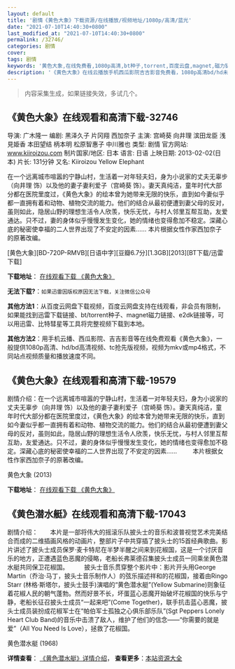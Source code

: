 ```yaml
---
layout: default
title: '剧情《黄色大象》下载资源/在线播放/视频地址/1080p/高清/蓝光'
date: "2021-07-10T14:40:30+0800"
last_modified_at: "2021-07-10T14:40:30+0800"
permalink: /32746/
categories: 剧情
cover:
tags: 剧情
keywords: '黄色大象,在线免费看,1080p高清,bt种子,torrent,百度云盘,magnet,磁力链,迅雷下载资源'
description: '《黄色大象》在线云播放手机西瓜影院吉吉影音免费看，1080p高清bd/hd未删减完整版和tc抢先枪版，mkv/mp4格式，附带bt/torrent种子、magnet/磁力链、百度云盘、网盘资源迅雷下载链接'
---
```


>内容采集生成，如果链接失效，多试几个。


## 《黄色大象》在线观看和高清下载-32746

导演: 广木隆一 编剧: 黑泽久子 片冈翔 西加奈子 主演: 宫崎葵 向井理 滨田龙臣 浅見姫香 本田望结 柄本明 松原智惠子 中川雅也 类型: 剧情 官方网站: www.kiiroizou.com 制片国家/地区: 日本 语言: 日语 上映日期: 2013-02-02(日本) 片长: 131分钟 又名: Kiiroizou Yellow Elephant

在一个远离城市喧嚣的宁静山村，生活着一对年轻夫妇，身为小说家的丈夫无辜步（向井理 饰）以及他的妻子妻利爱子（宫崎葵 饰）。妻天真纯洁，童年时代大部分都在医院里度过，《黄色大象》的绘本曾为她带来无限的快乐，直到如今妻似乎都一直拥有着和动物、植物交流的能力。他们的结合从最初便遭到妻父母的反对，虽则如此，隐居山野的理想生活令人欣羡，快乐无忧，与村人邻里互帮互助，友爱通达。只不过，妻的身体似乎慢慢发生变化，她的情绪也变得愈加不稳定。深藏心底的秘密使幸福的二人世界出现了不安定的因素…… 本片根据女性作家西加奈子的原著改编。


[黄色大象][BD-720P-RMVB][日语中字][豆瓣6.7分][1.3GB][2013][BT下载/迅雷下载]

**下载地址**： [在线观看下载 《黄色大象》](https://www.btdx8.com/torrent/yellow_elephant_2013.html) 


**无法下载?**：`如果迅雷因版权原因无法下载，关注微信公众号 `

**其他方法1**：从百度云网盘下载视频，百度云网盘支持在线观看，非会员有限制，如果能找到迅雷下载链接、bt/torrent种子、magnet磁力链接、e2dk链接等，可以用迅雷、比特彗星等工具将完整视频下载到本地。

**其他方法2**：用手机云播、西瓜影院、吉吉影音等在线免费观看《黄色大象》，一般提供1080p高清、hd/bd高清视频、tc抢先版视频，视频为mkv或mp4格式，不同站点视频质量和播放速度不同。


## 《黄色大象》在线观看和高清下载-19579

剧情介绍：在一个远离城市喧嚣的宁静山村，生活着一对年轻夫妇，身为小说家的丈夫无辜步（向井理 饰）以及他的妻子妻利爱子（宫崎葵 饰）。妻天真纯洁，童年时代大部分都在医院里度过，《黄色大象》的绘本曾为她带来无限的快乐，直到如今妻似乎都一直拥有着和动物、植物交流的能力。他们的结合从最初便遭到妻父母的反对，虽则如此，隐居山野的理想生活令人欣羡，快乐无忧，与村人邻里互帮互助，友爱通达。只不过，妻的身体似乎慢慢发生变化，她的情绪也变得愈加不稳定。深藏心底的秘密使幸福的二人世界出现了不安定的因素……  　　本片根据女性作家西加奈子的原著改编。


黄色大象 (2013)

**下载地址**： [在线观看下载 《黄色大象》](https://www.btbtdy.me/btdy/dy2272.html) 


## 《黄色潜水艇》在线观看和高清下载-17043

剧情介绍：　　本片是一部将伟大的摇滚乐队披头士的音乐和波普视觉艺术完美结合而成的二维插画风格的动画片，整部片子中共穿插了披头士的15首经典歌曲。影片讲述了披头士成员保罗·麦卡特尼在半梦半醒之间来到花椒国，这是一个讨厌音乐的地方，正遭遇蓝色恶魔的侵略，老船长弗莱德召集披头士成员一同乘坐黄色潜水艇共同保卫花椒国。  　　披头士音乐贯穿整个影片中：影片开头用George Martin（乔治·马丁，披头士音乐制作人）的弦乐描述祥和的花椒国，接着由Ringo Starr (林格·斯塔尔，披头士鼓手)演唱的“黄色潜水艇”(Yellow Submarine)则象征着花椒人民的朝气蓬勃。然而好景不长，坏蛋蓝心恶魔开始破坏花椒国的快乐与宁静，老船长征召披头士成员“一起来吧”(Come Together)，联手抗击蓝心恶魔，披头士成员装扮成花椒军士在“帕伯军士孤独之心俱乐部乐队”(Sgt Peppers Lonely Heart Club Band)的音乐中击溃了敌人，维护了他们的信念——“你需要的就是爱”（All You Need Is Love），拯救了花椒国。


黄色潜水艇 (1968)

**详情查看**： [《黄色潜水艇》详情介绍](/movie/17043/)， **查看更多**：[本站资源大全](/movie/t/all/)

